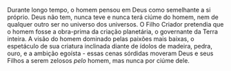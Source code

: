Durante longo tempo, o homem pensou em Deus como semelhante a si próprio. Deus não tem, nunca teve e nunca terá ciúme do homem, nem de qualquer outro ser no universo dos universos. O Filho Criador pretendia que o homem fosse a obra-prima da criação planetária, o governante da Terra inteira. A visão do homem dominado pelas paixões mais baixas, o espetáculo de sua criatura inclinada diante de ídolos de madeira, pedra, ouro, e a ambição egoísta - essas cenas sórdidas moveram Deus e seus Filhos a serem zelosos *pelo* homem, mas nunca por ciúme dele.